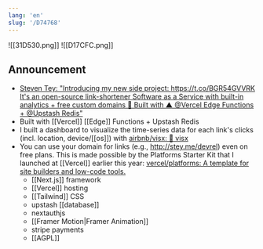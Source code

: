 ```yaml
---
lang: 'en'
slug: '/D74768'
---
```


![[31D530.png]]
![[D17CFC.png]]

## Announcement

- [Steven Tey: "Introducing my new side project: https://t.co/BGR54GVVRK It's an open-source link-shortener Software as a Service with built-in analytics + free custom domains 🚀 Built with ▲ @Vercel Edge Functions + @Upstash Redis"](https://twitter.com/steventey/status/1572958186667233282)
- Built with [[Vercel]] [[Edge]] Functions + Upstash Redis
- I built a dashboard to visualize the time-series data for each link's clicks (incl. location, device/[[os]]) with [airbnb/visx: 🐯 visx](https://github.com/airbnb/visx)
- You can use your domain for links (e.g., http://stey.me/devrel) even on free plans. This is made possible by the Platforms Starter Kit that I launched at [[Vercel]] earlier this year: [vercel/platforms: A template for site builders and low-code tools.](https://github.com/vercel/platforms)
  - [[Next.js]] framework
  - [[Vercel]] hosting
  - [[Tailwind]] CSS
  - upstash [[database]]
  - nextauthjs
  - [[Framer Motion|Framer Animation]]
  - stripe payments
  - [[AGPL]]
